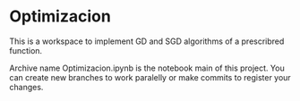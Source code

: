 # Optimizacion
This is a workspace to implement GD and SGD algorithms of a prescribred function.

Archive name Optimizacion.ipynb is the notebook main of this project. You can create new branches to work paralelly or make commits to register your changes.
